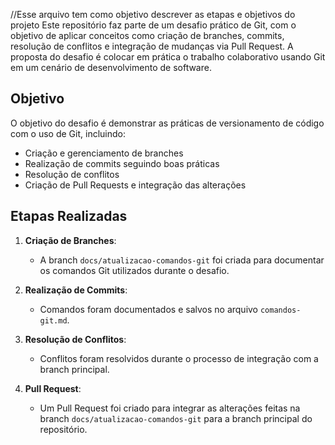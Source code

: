 //Esse arquivo tem como objetivo descrever as etapas e objetivos do projeto
Este repositório faz parte de um desafio prático de Git, com o objetivo de aplicar conceitos como criação de branches, commits, resolução de conflitos e integração de mudanças via Pull Request. A proposta do desafio é colocar em prática o trabalho colaborativo usando Git em um cenário de desenvolvimento de software.

## Objetivo

O objetivo do desafio é demonstrar as práticas de versionamento de código com o uso de Git, incluindo:

- Criação e gerenciamento de branches
- Realização de commits seguindo boas práticas
- Resolução de conflitos
- Criação de Pull Requests e integração das alterações

## Etapas Realizadas

1. **Criação de Branches**: 
   - A branch `docs/atualizacao-comandos-git` foi criada para documentar os comandos Git utilizados durante o desafio.

2. **Realização de Commits**:
   - Comandos foram documentados e salvos no arquivo `comandos-git.md`.

3. **Resolução de Conflitos**:
   - Conflitos foram resolvidos durante o processo de integração com a branch principal.

4. **Pull Request**:
   - Um Pull Request foi criado para integrar as alterações feitas na branch `docs/atualizacao-comandos-git` para a branch principal do repositório.
